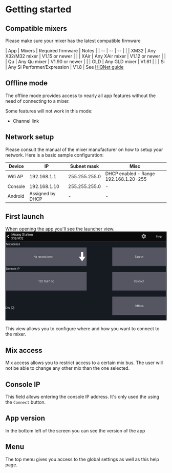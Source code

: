 # Getting started

## Compatible mixers
Please make sure your mixer has the latest compatible firmware

| App | Mixers | Required firmware | Notes | 
| -- | -- | -- | |
| XM32 | Any X32/M32 mixer | V1.15 or newer | |
| XAir | Any XAir mixer | V1.12 or newer | |
| Qu | Any Qu mixer | V1.90 or newer | |
| GLD | Any GLD mixer | V1.61 | |
| Si | Any Si Performer/Expression | V1.8 | See [HiQNet guide](soundcraft/hiqnet.md)


## Offline mode
The offline mode provides access to nearly all app features without
the need of connecting to a mixer.

Some features will not work in this mode:

- Channel link

## Network setup
Please consult the manual of the mixer manufacturer on how to setup your network.
Here is a basic sample configuration:

| Device | IP | Subnet mask | Misc | 
| -- | -- | -- | -- |
| Wifi AP | 192.168.1.1 | 255.255.255.0 | DHCP enabled - Range 192.168.1.20-255 |
| Console | 192.168.1.10 | 255.255.255.0 | - | 
| Android | Assigned by DHCP | - | - |


## First launch

When opening the app you'll see the launcher view.
![Launcher](img/launcher.png)

This view allows you to configure where and how you want to connect to the mixer.

## Mix access
Mix access allows you to restrict access to a certain mix bus. The user will not be able to change any other mix than the one selected.

## Console IP
This field allows entering the console IP address. It's only used the using the `Connect` button.

## App version
In the bottom left of the screen you can see the version of the app

## Menu
The top menu gives you access to the global settings as well as this help page.
